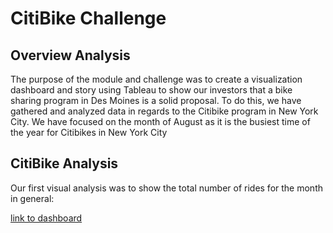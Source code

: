# **CitiBike Challenge**

## **Overview Analysis**

The purpose of the module and challenge was to create a visualization dashboard and story using Tableau to show our investors that a bike sharing program in Des Moines is a solid proposal. To do this, we have gathered and analyzed data in regards to the Citibike program in New York City. We have focused on the month of August as it is the busiest time of the year for Citibikes in New York City

## **CitiBike Analysis**

Our first visual analysis was to show the total number of rides for the month in general:

[link to dashboard](https://public.tableau.com/app/profile/tony.poolsombat/viz/BikeSharingBook/NumberofRides?publish=yes)
